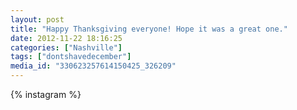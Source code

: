```yaml
---
layout: post
title: "Happy Thanksgiving everyone! Hope it was a great one."
date: 2012-11-22 18:16:25
categories: ["Nashville"]
tags: ["dontshavedecember"]
media_id: "330623257614150425_326209"
---
```


{% instagram %}
